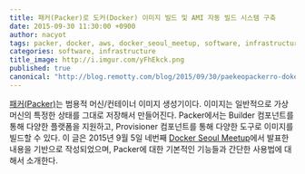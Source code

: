 ```yaml
---
title: 패커(Packer)로 도커(Docker) 이미지 빌드 및 AMI 자동 빌드 시스템 구축
date: 2015-09-30 11:30:00 +0900
author: nacyot
tags: packer, docker, aws, docker_seoul_meetup, software, infrastructure
categories: software, infrastructure
title_image: http://i.imgur.com/yFhEkck.png
published: true
canonical: "http://blog.remotty.com/blog/2015/09/30/paekeopackerro-dokeodocker-imiji-bildeu-mic-ami-jadong-bildeu-siseutem-gucug/"
---
```


[패커(Packer)][packer]는 범용적 머신/컨테이너 이미지 생성기이다. 이미지는 일반적으로 가상머신의 특정한 상태를 그대로 저장해서 만들어진다. Packer에서는 Builder 컴포넌트를 통해 다양한 플랫폼을 지원하고, Provisioner 컴포넌트를 통해 다양한 도구로 이미지를 빌드할 수 있다. 이 글은 2015년 9월 5일 네번째 [Docker Seoul Meetup][meetup_4th]에서 발표한 내용을 기반으로 작성되었으며, Packer에 대한 기본적인 기능들과 간단한 사용법에 대해서 소개한다.

[packer]: https://www.packer.io/
[meetup_4th]: http://forum.opencontainer.co.kr/t/open-container-seoul-meetup-4th/420

<!--more-->

